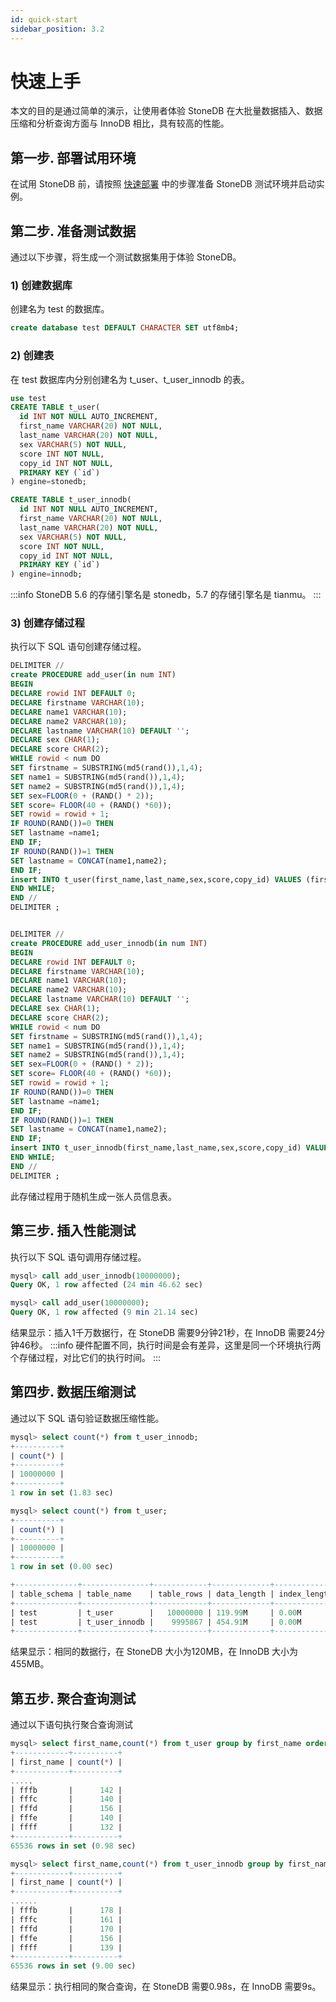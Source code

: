 ```yaml
---
id: quick-start
sidebar_position: 3.2
---
```


# 快速上手

本文的目的是通过简单的演示，让使用者体验 StoneDB 在大批量数据插入、数据压缩和分析查询方面与 InnoDB 相比，具有较高的性能。
## 第一步. 部署试用环境
在试用 StoneDB 前，请按照 [快速部署](./quick-deployment/quick-deployment-57.md) 中的步骤准备 StoneDB 测试环境并启动实例。
## 第二步. 准备测试数据
通过以下步骤，将生成一个测试数据集用于体验 StoneDB。
### 1) 创建数据库
创建名为 test 的数据库。
```sql
create database test DEFAULT CHARACTER SET utf8mb4;
```
### 2) 创建表
在 test 数据库内分别创建名为 t_user、t_user_innodb 的表。
```sql
use test
CREATE TABLE t_user(
  id INT NOT NULL AUTO_INCREMENT,
  first_name VARCHAR(20) NOT NULL,
  last_name VARCHAR(20) NOT NULL,
  sex VARCHAR(5) NOT NULL,
  score INT NOT NULL,
  copy_id INT NOT NULL,
  PRIMARY KEY (`id`)
) engine=stonedb;

CREATE TABLE t_user_innodb(
  id INT NOT NULL AUTO_INCREMENT,
  first_name VARCHAR(20) NOT NULL,
  last_name VARCHAR(20) NOT NULL,
  sex VARCHAR(5) NOT NULL,
  score INT NOT NULL,
  copy_id INT NOT NULL,
  PRIMARY KEY (`id`)
) engine=innodb;
```
:::info
StoneDB 5.6 的存储引擎名是 stonedb，5.7 的存储引擎名是 tianmu。
:::
### 3) 创建存储过程
执行以下 SQL 语句创建存储过程。
```sql
DELIMITER //
create PROCEDURE add_user(in num INT)
BEGIN
DECLARE rowid INT DEFAULT 0;
DECLARE firstname VARCHAR(10);
DECLARE name1 VARCHAR(10);
DECLARE name2 VARCHAR(10);
DECLARE lastname VARCHAR(10) DEFAULT '';
DECLARE sex CHAR(1);
DECLARE score CHAR(2);
WHILE rowid < num DO
SET firstname = SUBSTRING(md5(rand()),1,4); 
SET name1 = SUBSTRING(md5(rand()),1,4); 
SET name2 = SUBSTRING(md5(rand()),1,4); 
SET sex=FLOOR(0 + (RAND() * 2));
SET score= FLOOR(40 + (RAND() *60));
SET rowid = rowid + 1;
IF ROUND(RAND())=0 THEN 
SET lastname =name1;
END IF;
IF ROUND(RAND())=1 THEN
SET lastname = CONCAT(name1,name2);
END IF;
insert INTO t_user(first_name,last_name,sex,score,copy_id) VALUES (firstname,lastname,sex,score,rowid);  
END WHILE;
END //
DELIMITER ;


DELIMITER //
create PROCEDURE add_user_innodb(in num INT)
BEGIN
DECLARE rowid INT DEFAULT 0;
DECLARE firstname VARCHAR(10);
DECLARE name1 VARCHAR(10);
DECLARE name2 VARCHAR(10);
DECLARE lastname VARCHAR(10) DEFAULT '';
DECLARE sex CHAR(1);
DECLARE score CHAR(2);
WHILE rowid < num DO
SET firstname = SUBSTRING(md5(rand()),1,4); 
SET name1 = SUBSTRING(md5(rand()),1,4); 
SET name2 = SUBSTRING(md5(rand()),1,4); 
SET sex=FLOOR(0 + (RAND() * 2));
SET score= FLOOR(40 + (RAND() *60));
SET rowid = rowid + 1;
IF ROUND(RAND())=0 THEN 
SET lastname =name1;
END IF;
IF ROUND(RAND())=1 THEN
SET lastname = CONCAT(name1,name2);
END IF;
insert INTO t_user_innodb(first_name,last_name,sex,score,copy_id) VALUES (firstname,lastname,sex,score,rowid);  
END WHILE;
END //
DELIMITER ;
```
此存储过程用于随机生成一张人员信息表。
## 第三步. 插入性能测试
执行以下 SQL 语句调用存储过程。
```sql
mysql> call add_user_innodb(10000000);
Query OK, 1 row affected (24 min 46.62 sec)

mysql> call add_user(10000000);
Query OK, 1 row affected (9 min 21.14 sec)
```
结果显示：插入1千万数据行，在 StoneDB 需要9分钟21秒，在 InnoDB 需要24分钟46秒。
:::info
硬件配置不同，执行时间是会有差异，这里是同一个环境执行两个存储过程，对比它们的执行时间。
:::
## 第四步. 数据压缩测试
通过以下 SQL 语句验证数据压缩性能。
```sql
mysql> select count(*) from t_user_innodb;
+----------+
| count(*) |
+----------+
| 10000000 |
+----------+
1 row in set (1.83 sec)

mysql> select count(*) from t_user;       
+----------+
| count(*) |
+----------+
| 10000000 |
+----------+
1 row in set (0.00 sec)

+--------------+---------------+------------+-------------+--------------+------------+---------+
| table_schema | table_name    | table_rows | data_length | index_length | total_size | engine  |
+--------------+---------------+------------+-------------+--------------+------------+---------+
| test         | t_user        |   10000000 | 119.99M     | 0.00M        | 119.99M    | STONEDB |
| test         | t_user_innodb |    9995867 | 454.91M     | 0.00M        | 454.91M    | InnoDB  |
+--------------+---------------+------------+-------------+--------------+------------+---------+
```
结果显示：相同的数据行，在 StoneDB 大小为120MB，在 InnoDB 大小为455MB。
## 第五步. 聚合查询测试
通过以下语句执行聚合查询测试
```sql
mysql> select first_name,count(*) from t_user group by first_name order by 1; 
+------------+----------+
| first_name | count(*) |
+------------+----------+
.....
| fffb       |      142 |
| fffc       |      140 |
| fffd       |      156 |
| fffe       |      140 |
| ffff       |      132 |
+------------+----------+
65536 rows in set (0.98 sec)

mysql> select first_name,count(*) from t_user_innodb group by first_name order by 1;
+------------+----------+
| first_name | count(*) |
+------------+----------+
......
| fffb       |      178 |
| fffc       |      161 |
| fffd       |      170 |
| fffe       |      156 |
| ffff       |      139 |
+------------+----------+
65536 rows in set (9.00 sec)
```
结果显示：执行相同的聚合查询，在 StoneDB 需要0.98s，在 InnoDB 需要9s。
